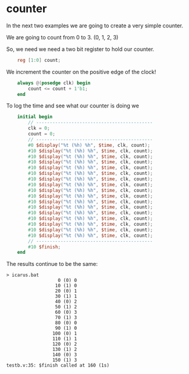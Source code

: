 # counter

In the next two examples we are going to create a very simple counter. 

We are going to count from 0 to 3.  (0, 1, 2, 3)

So, we need we need a two bit register to hold our counter. 

```verilog
    reg [1:0] count;
```
We increment the counter on the positive edge of the clock!

```verilog
    always @(posedge clk) begin
        count <= count + 1'b1;
    end
```

To log the time and see what our counter is doing we 

```verilog
    initial begin
        // -------------------------------------------
        clk = 0;
        count = 0;
        // -------------------------------------------
        #0 $display("%t (%h) %h", $time, clk, count);
        #10 $display("%t (%h) %h", $time, clk, count);
        #10 $display("%t (%h) %h", $time, clk, count);
        #10 $display("%t (%h) %h", $time, clk, count);
        #10 $display("%t (%h) %h", $time, clk, count);
        #10 $display("%t (%h) %h", $time, clk, count);
        #10 $display("%t (%h) %h", $time, clk, count);
        #10 $display("%t (%h) %h", $time, clk, count);
        #10 $display("%t (%h) %h", $time, clk, count);
        #10 $display("%t (%h) %h", $time, clk, count);
        #10 $display("%t (%h) %h", $time, clk, count);
        #10 $display("%t (%h) %h", $time, clk, count);
        #10 $display("%t (%h) %h", $time, clk, count);
        #10 $display("%t (%h) %h", $time, clk, count);
        #10 $display("%t (%h) %h", $time, clk, count);
        #10 $display("%t (%h) %h", $time, clk, count);
        #10 $display("%t (%h) %h", $time, clk, count);
        // -------------------------------------------
        #10 $finish;
    end
```
The results continue to be the same:
```
> icarus.bat
                   0 (0) 0
                  10 (1) 0
                  20 (0) 1
                  30 (1) 1
                  40 (0) 2
                  50 (1) 2
                  60 (0) 3
                  70 (1) 3
                  80 (0) 0
                  90 (1) 0
                 100 (0) 1
                 110 (1) 1
                 120 (0) 2
                 130 (1) 2
                 140 (0) 3
                 150 (1) 3
testb.v:35: $finish called at 160 (1s)